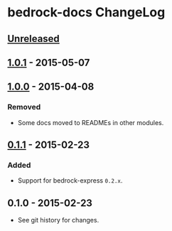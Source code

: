 # bedrock-docs ChangeLog

## [Unreleased]

## [1.0.1] - 2015-05-07

## [1.0.0] - 2015-04-08

### Removed
- Some docs moved to READMEs in other modules.

## [0.1.1] - 2015-02-23

### Added
- Support for bedrock-express `0.2.x`.

## 0.1.0 - 2015-02-23

- See git history for changes.

[Unreleased]: https://github.com/digitalbazaar/bedrock-docs/compare/1.0.1...HEAD
[1.0.1]: https://github.com/digitalbazaar/bedrock-docs/compare/1.0.0...1.0.1
[1.0.0]: https://github.com/digitalbazaar/bedrock-docs/compare/0.1.1...1.0.0
[0.1.1]: https://github.com/digitalbazaar/bedrock-docs/compare/0.1.0...0.1.1

